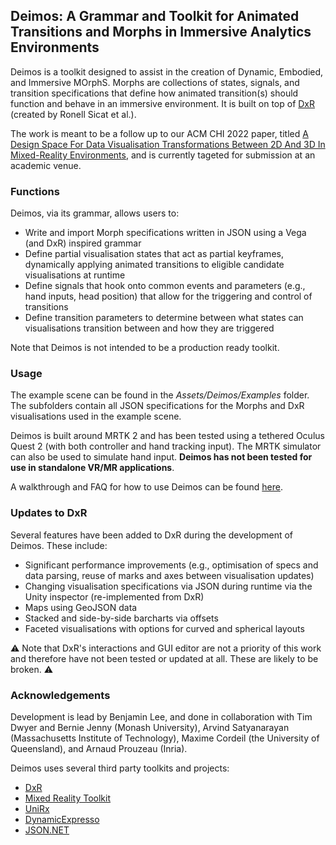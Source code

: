 ## Deimos: A Grammar and Toolkit for Animated Transitions and Morphs in Immersive Analytics Environments
Deimos is a toolkit designed to assist in the creation of Dynamic, Embodied, and Immersive MOrphS. Morphs are collections of states, signals, and transition specifications that define how animated transition(s) should function and behave in an immersive environment. It is built on top of [DxR](https://github.com/ronellsicat/DxR) (created by Ronell Sicat et al.).

The work is meant to be a follow up to our ACM CHI 2022 paper, titled [A Design Space For Data Visualisation Transformations Between 2D And 3D In Mixed-Reality Environments](https://dl.acm.org/doi/abs/10.1145/3491102.3501859), and is currently tageted for submission at an academic venue.

### Functions
Deimos, via its grammar, allows users to:
- Write and import Morph specifications written in JSON using a Vega (and DxR) inspired grammar
- Define partial visualisation states that act as partial keyframes, dynamically applying animated transitions to eligible candidate visualisations at runtime
- Define signals that hook onto common events and parameters (e.g., hand inputs, head position) that allow for the triggering and control of transitions
- Define transition parameters to determine between what states can visualisations transition between and how they are triggered

Note that Deimos is not intended to be a production ready toolkit.

### Usage
The example scene can be found in the *Assets/Deimos/Examples* folder. The subfolders contain all JSON specifications for the Morphs and DxR visualisations used in the example scene.

Deimos is built around MRTK 2 and has been tested using a tethered Oculus Quest 2 (with both controller and hand tracking input). The MRTK simulator can also be used to simulate hand input. **Deimos has not been tested for use in standalone VR/MR applications**.

A walkthrough and FAQ for how to use Deimos can be found [here](https://docs.google.com/document/d/1GJDZPGTNqb_4bdJepBPPRkw5wZTJMZyr9rQKygiQ9H0/edit?usp=sharing).

### Updates to DxR
Several features have been added to DxR during the development of Deimos. These include:
- Significant performance improvements (e.g., optimisation of specs and data parsing, reuse of marks and axes between visualisation updates)
- Changing visualisation specifications via JSON during runtime via the Unity inspector (re-implemented from DxR)
- Maps using GeoJSON data
- Stacked and side-by-side barcharts via offsets
- Faceted visualisations with options for curved and spherical layouts

⚠️ Note that DxR's interactions and GUI editor are not a priority of this work and therefore have not been tested or updated at all. These are likely to be broken. ⚠️

### Acknowledgements
Development is lead by Benjamin Lee, and done in collaboration with Tim Dwyer and Bernie Jenny (Monash University), Arvind Satyanarayan (Massachusetts Institute of Technology), Maxime Cordeil (the University of Queensland), and Arnaud Prouzeau (Inria).

Deimos uses several third party toolkits and projects:
- [DxR](https://github.com/ronellsicat/DxR)
- [Mixed Reality Toolkit](https://github.com/microsoft/MixedRealityToolkit-Unity)
- [UniRx](https://github.com/neuecc/UniRx)
- [DynamicExpresso](https://github.com/dynamicexpresso/DynamicExpresso)
- [JSON.NET](https://www.newtonsoft.com/json)
